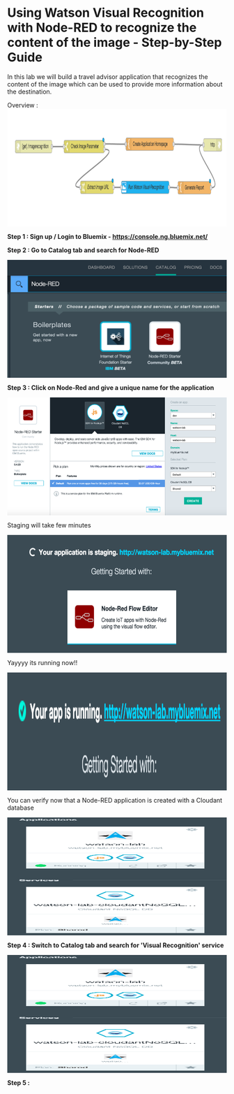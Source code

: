 # Using Watson Visual Recognition with Node-RED to recognize the content of the image - Step-by-Step Guide

In this lab we will build a travel advisor application that recognizes the content of the image which can be used to provide more information about the destination. 


Overview :
<img src="images/Overview.png" height="270" width ="1000" align="center">

<b>Step 1 : Sign up / Login to Bluemix - https://console.ng.bluemix.net/</b>

<b>Step 2 : Go to Catalog tab and search for Node-RED</b>

<img src="images/node-red-catalog.png" height="270" width ="1000" align="center">

<b>Step 3 : Click on Node-Red and give a unique name for the application</b>

<img src="images/create-app.png" height="270" width ="1000" align="center">

Staging will take few minutes 

<img src="images/app-staging.png" height="270" width ="1000" align="center">

Yayyyy its running now!!

<img src="images/app-running.png" height="270" width ="1000" align="center">

You can verify now that a Node-RED application is created with a Cloudant database

<img src="images/nodered-appstatus.png" height="270" width ="1000" align="center">

<b>Step 4 : Switch to Catalog tab and search for 'Visual Recognition' service</b>

<img src="images/nodered-appstatus.png" height="270" width ="1000" align="center">

<b>Step 5 : 
